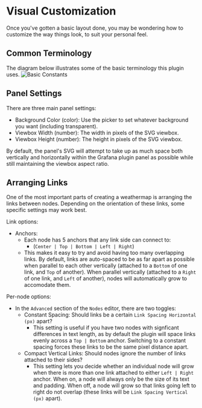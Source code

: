 # Visual Customization

Once you've gotten a basic layout done, you may be wondering how to customize the way things look, to suit your personal feel.

## Common Terminology

The diagram below illustrates some of the basic terminology this plugin uses.
![Basic Constants](/img/customization/1-constants.png)

## Panel Settings

There are three main panel settings:

- Background Color (color): Use the picker to set whatever background you want (including transparent).
- Viewbox Width (number): The width in pixels of the SVG viewbox.
- Viewbox Height (number): The height in pixels of the SVG viewbox.

By default, the panel's SVG will attempt to take up as much space both vertically and horizontally within the Grafana plugin panel as possible while still maintaining the viewbox aspect ratio.

## Arranging Links

One of the most important parts of creating a weathermap is arranging the links between nodes. Depending on the orientation of these links, some specific settings may work best.

Link options:

- Anchors:
  - Each node has 5 anchors that any link side can connect to:
    - (`Center | Top | Bottom | Left | Right`)
  - This makes it easy to try and avoid having too many overlapping links. By default, links are auto-spaced to be as far apart as possible when parallel to each other vertically (attached to a `Bottom` of one link, and `Top` of another). When parallel vertically (attached to a `Right` of one link, and `Left` of another), nodes will automatically grow to accomodate them.

Per-node options:

- In the `Advanced` section of the `Nodes` editor, there are two toggles:
  - Constant Spacing: Should links be a certain `Link Spacing Horizontal (px)` apart?
    - This setting is useful if you have two nodes with signficant differences in text length, as by default the plugin will space links evenly across a `Top | Bottom` anchor. Switching to a constant spacing forces these links to be the same pixel distance apart.
  - Compact Vertical Links: Should nodes ignore the number of links attached to their sides?
    - This setting lets you decide whether an individual node will grow when there is more than one link attached to either `Left | Right` anchor. When on, a node will always only be the size of its text and padding. When off, a node will grow so that links going left to right do not overlap (these links will be `Link Spacing Vertical (px)` apart).
